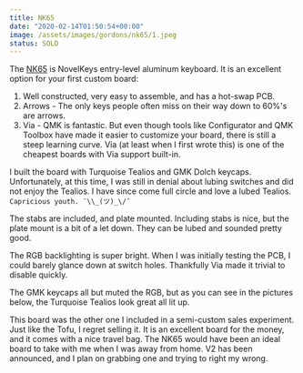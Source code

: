 ```yaml
---
title: NK65
date: "2020-02-14T01:50:54+00:00"
image: /assets/images/gordons/nk65/1.jpeg
status: SOLD
---
```


The [NK65](https://novelkeys.xyz/products/nk65) is NovelKeys entry-level aluminum keyboard. It is an excellent option for your first custom board:

1. Well constructed, very easy to assemble, and has a hot-swap PCB.
2. Arrows - The only keys people often miss on their way down to 60%'s are arrows.
3. Via - QMK is fantastic. But even though tools like Configurator and QMK Toolbox have made it easier to customize your board, there is still a steep learning curve. Via (at least when I first wrote this) is one of the cheapest boards with Via support built-in.

I built the board with Turquoise Tealios and GMK Dolch keycaps. Unfortunately, at this time, I was still in denial about lubing switches and did not enjoy the Tealios. I have since come full circle and love a lubed Tealios. `Capricious youth. ¯\\_(ツ)_\/¯`

The stabs are included, and plate mounted. Including stabs is nice, but the plate mount is a bit of a let down. They can be lubed and sounded pretty good.

The RGB backlighting is super bright. When I was initially testing the PCB, I could barely glance down at switch holes. Thankfully Via made it trivial to disable quickly.

The GMK keycaps all but muted the RGB, but as you can see in the pictures below, the Turquoise Tealios look great all lit up.

This board was the other one I included in a semi-custom sales experiment. Just like the Tofu, I regret selling it. It is an excellent board for the money, and it comes with a nice travel bag. The NK65 would have been an ideal board to take with me when I was away from home. V2 has been announced, and I plan on grabbing one and trying to right my wrong.
